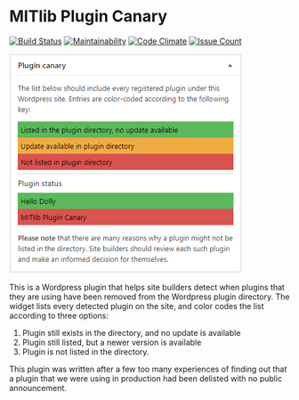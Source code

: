 # MITlib Plugin Canary

[![Build Status](https://travis-ci.org/MITLibraries/mitlib-plugin-canary.svg?branch=master)](https://travis-ci.org/MITLibraries/mitlib-plugin-canary)
[![Maintainability](https://api.codeclimate.com/v1/badges/a5d17cf769c036cd9f7d/maintainability)](https://codeclimate.com/github/MITLibraries/mitlib-plugin-canary/maintainability)
[![Code Climate](https://codeclimate.com/github/MITLibraries/wp-pending-posts/badges/gpa.svg)](https://codeclimate.com/github/MITLibraries/wp-pending-posts)
[![Issue Count](https://codeclimate.com/github/MITLibraries/wp-pending-posts/badges/issue_count.svg)](https://codeclimate.com/github/MITLibraries/wp-pending-posts)

![Screenshot of Plugin Canary widget](https://github.com/MITLibraries/mitlib-plugin-canary/raw/master/screenshot.png)

This is a Wordpress plugin that helps site builders detect when plugins that they are using have been removed from the Wordpress plugin directory. The widget lists every detected plugin on the site, and color codes the list according to three options:

1. Plugin still exists in the directory, and no update is available
2. Plugin still listed, but a newer version is available
3. Plugin is not listed in the directory.

This plugin was written after a few too many experiences of finding out that a plugin that we were using in production had been delisted with no public announcement.
